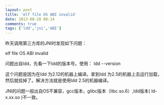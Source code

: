```yaml
---
layout: post
title: 'elf file OS ABI invalid'
date: 2013-08-28 08:14
comments: true
tags: ['ldd','jni','ABI']
---
```


昨天调用第三方库的JNI时发现如下问题：

elf file OS ABI invalid

问题出自ldd，先看一下ldd的版本号。使用： ldd --version

这个问题是因为在ldd 为2.12的机器上编译。拿到ldd 为2.5的机器上去运行加载，然后就挂掉了。解决方法就是使用ldd 2.5的机器编译。

JNI的问题一般出自OS不兼容，gcc版本，glibc版本（libc.so.6）,ldd版本(  ld-x.xx.so  )不一致。  

